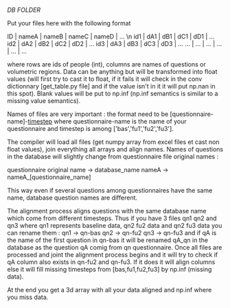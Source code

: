 *DB FOLDER*

Put your files here with the following format

ID   | nameA | nameB | nameC | nameD | ... \n
id1  |  dA1  |  dB1  |  dC1  |  dD1  | ...
id2  |  dA2  |  dB2  |  dC2  |  dD2  | ...
id3  |  dA3  |  dB3  |  dC3  |  dD3  | ...
...  |  ...  |  ...  |  ...  |  ...  | ...

where rows are ids of people (int), columns are names of questions or volumetric regions. Data can be anything but will be transformed into
float values (will first try to cast it to float, if it fails it will check in the conv dictionnary [get_table.py file] and if the value
isn't in it it will put np.nan in this spot). Blank values will be put to np.inf (np.inf semantics is similar to a missing value semantics).

Names of files are very important : the format need to be [questionnaire-name]-[timestep](.xlsx|.xlsm) where questionnaire-name is the name
of your questionnaire and timestep is among ['bas','fu1','fu2','fu3'].

The compiler will load all files (get numpy array from excel files et cast non float values), join everything all arrays and align names.
Names of questions in the database will slightly change from questionnaire file original names :

questionnaire original name   ->  database_name
        nameA                 ->  nameA_[questionnaire_name]
        
 This way even if several questions among questionnaires have the same name, database question names are different.
 
 The alignment process aligns questions with the same database name which come from different timesteps. Thus if you have 3 files qn1 qn2 
 and qn3 where qn1 represents baseline data, qn2 fu2 data and qn2 fu3 data you can rename them :
 qn1 -> qn-bas
 qn2 -> qn-fu2
 qn3 -> qn-fu3
 and if qA is the name of the first question in qn-bas it will be renamed qA_qn in the database as the question qA comig from qn questionnaire.
 Once all files are processed and joint the alignment process begins and it will try to check if qA column also exists in qn-fu2 and qn-fu3.
 If it does it will align columns else it will fill missing timesteps from [bas,fu1,fu2,fu3] by np.inf (missing data).
 
 At the end you get a 3d array with all your data aligned and np.inf where you miss data.
